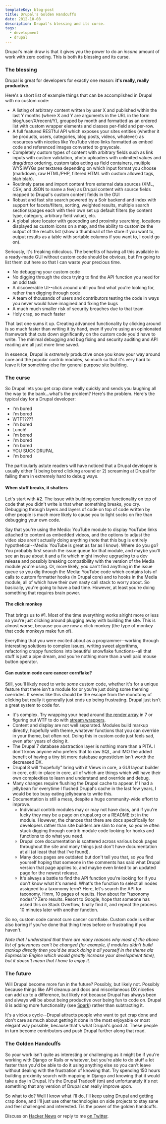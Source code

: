 ```yaml
---
templateKey: blog-post
title: Drupal's Golden Handcuffs
date: 2012-10-08
description: Drupal's blessing and its curse.
tags:
  - development
  - drupal
---
```


Drupal's main draw is that it gives you the power to do an _insane_ amount of work with zero coding. This is both its blessing and its curse.

### The blessing

Drupal is great for developers for exactly one reason: **it's really, really productive**.

Here's a short list of example things that can be accomplished in Drupal with no custom code:

*   A listing of arbitrary content written by user X and published within the last Y months (where X and Y are arguments in the URL in the form blog/user/X/recent/Y), grouped by month and formatted as an ordered list with custom wrapper elements and classes per-field and per-row.
*   A full featured RESTful API which exposes your sites entities (whether it be products, users, categories, blog posts, videos, whatever) as resources with niceties like YouTube video links formatted as embed code and referenced images converted to grayscale.
*   Completely custom types of content with arbitrary fields such as link inputs with custom validation, photo uploaders with unlimited values and drag/drop ordering, custom tabs acting as field containers, multiple WYSIWYGs per textarea depending on which input format you choose (markdown, raw HTML/PHP, filtered HTML with custom allowed tags, blah blah).
*   Routinely parse and import content from external data sources (XML, CSV, and JSON to name a few) as Drupal content with source fields mapped to Drupal's custom content fields in the GUI
*   Robust and fast site search powered by a Solr backend and index with support for facets/filters, sorting, weighted results, multiple search sections/pages each with their own set up default filters (by content type, category, arbitrary field value), etc.
*   A global store locator with geocoding and proximity searching, locations displayed as custom icons on a map, and the ability to customize the output of the results list (show a thumbnail of the store if you want to, output results as a table with sortable columns if you want to, I could go on).

Seriously, it's freaking ridiculous. The benefits of having all this available in a ready-made GUI without custom code should be obvious, but I'm going to list them out here so that I can waste your precious time.

*   No debugging your custom code
*   No digging through the docs trying to find the API function you need for an odd task
*   A discoverable UI--click around until you find what you're looking for, rather than digging through code
*   A team of thousands of users and contributors testing the code in ways you never would have imagined and fixing the bugs
*   A much much smaller risk of security breaches due to that team
*   Holy crap, so much faster

That last one sums it up. Creating advanced functionality by clicking around is so much faster than writing it by hand, even if you're using an opinionated framework that cuts down significantly on the custom code you'd have to write. The minimal debugging and bug fixing and security auditing and API reading are all just more time saved.

In essence, Drupal is _extremely_ productive once you know your way around core and the popular contrib modules, so much so that it's very hard to leave it for something else for general purpose site building.

### The curse

So Drupal lets you get crap done really quickly and sends you laughing all the way to the bank...what's the problem? Here's the problem. Here's the typical day for a Drupal developer:

*   I'm bored
*   I'm bored
*   WTF?????
*   I'm bored
*   Lunch!
*   I'm bored
*   I'm bored
*   I'm bored
*   YOU SUCK DRUPAL
*   I'm bored

The particularly astute readers will have noticed that a Drupal developer is usually either 1) being bored clicking around or 2) screaming at Drupal for failing them in extremely hard to debug ways.

#### When stuff breaks, it shatters

Let's start with #2. The issue with building complex functionality on top of code that you didn't write is that when something breaks, you cry. Debugging through layers and layers of code on top of code written by other people is much more likely to cause you to light socks on fire than debugging your own code.

Say that you're using the Media: YouTube module to display YouTube links attached to content as embedded videos, and the options to adjust the video size aren't actually doing anything (note that this bug is entirely hypothetical--Media: YouTube is great as far as I know). Where do you go? You probably first search the issue queue for that module, and maybe you'll see an issue about it and a fix which might involve upgrading to a dev release and possibly breaking compatibility with the version of the Media module you're using. Or, more likely, you can't find anything in the issue queue so you dig through the Media: YouTube code which contains lots of calls to custom formatter hooks (in Drupal core) and to hooks in the Media module, all of which have their own nasty call stack to worry about. So basically, you're going to have a bad time. However, at least you're doing something that requires brain power.

#### The click monkey

That brings us to #1. Most of the time everything works alright more or less so you're just clicking around plugging away with building the site. This is almost worse, because you are now a click monkey (the type of monkey that code monkeys make fun of).

Everything that you were excited about as a programmer--working through interesting solutions to complex issues, writing sweet algorithms, refactoring crappy functions into beautiful snowflake functions--all that stuff is just a pipe dream, and you're nothing more than a well paid mouse button operator.

#### Can custom code cure cancer cornflake?

Still, you'll likely need to write _some_ custom code, whether it's for a unique feature that there isn't a module for or you're just doing some theming overrides. It seems like this should be the escape from the monotony of clicking but really it generally just ends up being frustrating. Drupal just isn't a great system to code for.

*   It's complex. Try wrapping your head around [the render array](http://drupal.org/node/930760) in 7 or figuring out WTF to do with [stream wrappers](http://drupal.org/node/560424).
*   Content and display are not well separated. Modules build markup directly, hopefully with theme_whatever functions that you can override in your theme, but often not. Doing this in custom code just feels sad, even after years of doing it.
*   The Drupal 7 database abstraction layer is nothing more than a PITA. I don't know anyone who prefers that to raw SQL, and IMO the added benefit of having a tiny bit more database agnosticism isn't worth the decreased DX.
*   Drupal 8 will "hopefully" bring with it Views in core, a GUI layout builder in core, edit-in-place in core, all of which are things which will have their own complexities to learn and understand and override and debug.
*   Many changes require flushing the Drupal cache to appear. If I had a jellybean for everytime I flushed Drupal's cache in the last few years, I would be too busy eating jellybeans to write this.
*   Documentation is still a mess, despite a huge community-wide effort to improve.
    *   Individual contrib modules may or may not have docs, and if you're lucky they may be a page on drupal.org or a README.txt in the module. However, the chances that there are docs specifically for developers rather than site builders are slim to none, so you're often stuck digging through contrib module code looking for hooks and functions to do what you need.
    *   Drupal core documentation is scattered across various book pages throughout the site and many things just don't have documentation at all (at least that that I've found).
    *   Many docs pages are outdated but don't tell you that, so you find yourself hoping that someone in the comments has said what Drupal version that page applies to, and maybe even linked to an updated page for the newest release.
    *   It's always a battle to find the API function you're looking for if you don't know what it's named. What's the function to select all nodes assigned to a taxonomy term? Here, let's search the API for taxonomy. Hmm, 10 pages of results. How about for "taxonomy nodes"? Zero results. Resort to Google, hope that someone has asked this on Stack Overflow, finally find it, and repeat the process 10 minutes later with another function.

So no, custom code cannot cure cancer cornflake. Custom code is either also boring if you've done that thing times before or frustrating if you haven't.

_Note that I understand that there are many reasons why most of the above list of grievances can't be changed (for example, if modules didn't build markup directly then you'd be stuck doing it all yourself in the theme ala Expression Engine which would greatly increase your development time), but it doesn't mean that I have to enjoy it._

### The future

Will Drupal become more fun in the future? Possibly, but likely not. Possibly because things like API cleanup and docs and miscellaneous DX niceties can add up to a difference, but likely not because Drupal has always been and always will be about being productive over being fun to code on. Drupal 8 is adding more functionality (see [Spark](http://drupal.org/project/spark)) rather than subtracting it.

It's a vicious cycle--Drupal attracts people who want to get crap done and don't care as much about getting it done in the most enjoyable or most elegant way possible, because that's what Drupal's good at. These people in turn become contributors and push Drupal further along that road.

### The Golden Handcuffs

So your work isn't quite as interesting or challenging as it might be if you're working with Django or Rails or whatever, but you're able to do stuff a lot faster than you'd be able to do it using anything else so you can't leave without dealing with the frustration of knowing that. Try spending 150 hours building proximity search with mapping in Django and knowing that it would take a day in Drupal. It's the Drupal Tradeoff (tm) and unfortunately it's not something that any version of Drupal can really improve upon.

So what to do? Well I know what I'll do, I'll keep using Drupal and getting crap done, and I'll just use other technologies on side projects to stay sane and feel challenged and interested. Tis the power of the golden handcuffs.

Discuss on [Hacker News](http://news.ycombinator.com/item?id=4604555) or reply to me [on Twitter](http://twitter.com/mcrittenden).